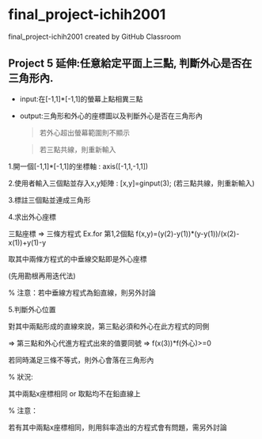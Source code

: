 # final_project-ichih2001
final_project-ichih2001 created by GitHub Classroom

## Project 5 延伸:任意給定平面上三點, 判斷外心是否在三角形內.

  * input:在[-1,1]*[-1,1]的螢幕上點相異三點
  
  * output:三角形和外心的座標圖以及判斷外心是否在三角形內
  
      > 若外心超出螢幕範圍則不顯示
      
      > 若三點共線，則重新輸入

1.開一個[-1,1]*[-1,1]的坐標軸 : axis([-1,1,-1,1])
		
2.使用者輸入三個點並存入x,y矩陣 : [x,y]=ginput(3);
  (若三點共線，則重新輸入)

3.標註三個點並連成三角形

4.求出外心座標

三點座標 => 三條方程式
Ex.for 第1,2個點
	f(x,y)=(y(2)-y(1))*(y-y(1))/(x(2)-x(1))+y(1)-y

取其中兩條方程式的中垂線交點即是外心座標

(先用勘根再用迭代法)

% 注意：若中垂線方程式為鉛直線，則另外討論

5.判斷外心位置

對其中兩點形成的直線來說，第三點必須和外心在此方程式的同側

  => 第三點和外心代進方程式出來的值要同號 => f(x(3))*f(外心)>=0

若同時滿足三條不等式，則外心會落在三角形內

% 狀況:

其中兩點x座標相同 or 取點均不在鉛直線上

% 注意：

若有其中兩點x座標相同，則用斜率造出的方程式會有問題，需另外討論
